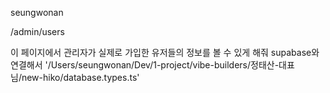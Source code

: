 seungwonan

/admin/users

이 페이지에서 관리자가 실제로 가입한 유저들의 정보를 볼 수 있게 해줘
supabase와 연결해서
'/Users/seungwonan/Dev/1-project/vibe-builders/정태산-대표님/new-hiko/database.types.ts'
